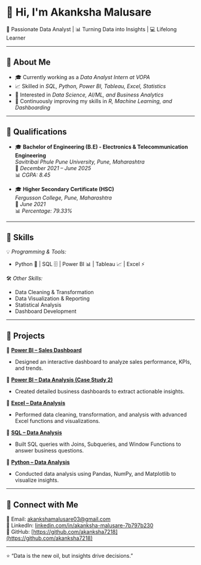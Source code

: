 # 👋 Hi, I'm Akanksha Malusare  

🚀 Passionate Data Analyst | 📊 Turning Data into Insights | 💻 Lifelong Learner  

---

## 🔹 About Me
- 🎓 Currently working as a *Data Analyst Intern at VOPA*  
- 📈 Skilled in *SQL, Python, Power BI, Tableau, Excel, Statistics*  
- 🧠 Interested in *Data Science, AI/ML, and Business Analytics*  
- 🌱 Continuously improving my skills in *R, Machine Learning, and Dashboarding*  

---

## 🔹 Qualifications  
- 🎓 **Bachelor of Engineering (B.E) - Electronics & Telecommunication Engineering**  
  *Savitribai Phule Pune University, Pune, Maharashtra*  
  📅 *December 2021 – June 2025*  
  📊 *CGPA: 8.45*  

- 🎓 **Higher Secondary Certificate (HSC)**  
  *Fergusson College, Pune, Maharashtra*  
  📅 *June 2021*  
  📊 *Percentage: 79.33%*  

---

## 🔹 Skills
💡 *Programming & Tools:*  
- Python 🐍 | SQL 🗄 | Power BI 📊 | Tableau 📈 | Excel ⚡  

🛠 *Other Skills:*  
- Data Cleaning & Transformation  
- Data Visualization & Reporting  
- Statistical Analysis  
- Dashboard Development  

---

## 🔹 Projects  

🔸 [**Power BI – Sales Dashboard**](https://github.com/akanksha7218/PowerBi---Data-Analysis)  
- Designed an interactive dashboard to analyze sales performance, KPIs, and trends.  

🔸 [**Power BI – Data Analysis (Case Study 2)**](https://github.com/akanksha7218/PowerBi--Data-Analysis-2)  
- Created detailed business dashboards to extract actionable insights.  

🔸 [**Excel – Data Analysis**](https://github.com/akanksha7218/Excel-Data-Analysis)  
- Performed data cleaning, transformation, and analysis with advanced Excel functions and visualizations.  

🔸 [**SQL – Data Analysis**](https://github.com/akanksha7218/SQL-Data-Analysis)  
- Built SQL queries with Joins, Subqueries, and Window Functions to answer business questions.  

🔸 [**Python – Data Analysis**](https://github.com/akanksha7218/python-Data-Analysis)  
- Conducted data analysis using Pandas, NumPy, and Matplotlib to visualize insights.  

---

## 🔹 Connect with Me
📧 Email: [akankshamalusare03@gmail.com](mailto:akankshamalusare03@gmail.com)  
💼 LinkedIn: [linkedin.com/in/akanksha-malusare-7b797b230](https://www.linkedin.com/in/akanksha-malusare-7b797b230)  
🔗 GitHub: [https://github.com/akanksha7218](https://github.com/akanksha7218)

---

⭐ “Data is the new oil, but insights drive decisions.”  

